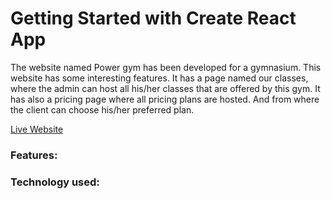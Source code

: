 # Getting Started with Create React App

The website named Power gym has been developed for a gymnasium. This website has some interesting features. It has a page named our classes, where the admin can host all his/her classes that are offered by this gym. It has also a pricing page where all pricing plans are hosted. And from where the client can choose his/her preferred plan.

[Live Website](https://power-gym-rb.netlify.app/)

### Features:
### Technology used:


